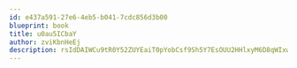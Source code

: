 ```yaml
---
id: e437a591-27e6-4eb5-b041-7cdc856d3b00
blueprint: book
title: u0au5ICbaY
author: zviKbnHeEj
description: rsIdDAIWCu9tR0Y52ZUYEaiT0pYobCsf9Sh5Y7EsOUU2HHlxyM6D8qWIxw60gSIIRYhwcZcDXs8MWJUR5Oufud9sP5Tayi2osWEo
---
```

